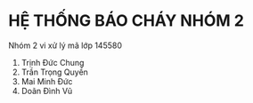 # HỆ THỐNG BÁO CHÁY NHÓM 2

Nhóm 2 vi xử lý mã lớp 145580

1. Trịnh Đức Chung
2. Trần Trọng Quyền
3. Mai Minh Đức
4. Doãn Đình Vũ

